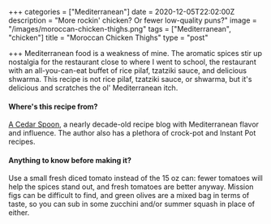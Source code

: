 +++
categories = ["Mediterranean"]
date = 2020-12-05T22:02:00Z
description = "More rockin' chicken? Or fewer low-quality puns?"
image = "/images/moroccan-chicken-thighs.png"
tags = ["Mediterranean", "chicken"]
title = "Moroccan Chicken Thighs"
type = "post"

+++
Mediterranean food is a weakness of mine. The aromatic spices stir up nostalgia for the restaurant close to where I went to school, the restaurant with an all-you-can-eat buffet of rice pilaf, tzatziki sauce, and delicious shwarma. This recipe is not rice pilaf, tzatziki sauce, or shwarma, but it's delicious and scratches the ol' Mediterranean itch.

#### Where's this recipe from?

[A Cedar Spoon](https://www.acedarspoon.com/moroccan-chicken-thighs/ "A Cedar Spoon"), a nearly decade-old recipe blog with Mediterranean flavor and influence. The author also has a plethora of crock-pot and Instant Pot recipes.

#### Anything to know before making it?

Use a small fresh diced tomato instead of the 15 oz can: fewer tomatoes will help the spices stand out, and fresh tomatoes are better anyway. Mission figs can be difficult to find, and green olives are a mixed bag in terms of taste, so you can sub in some zucchini and/or summer squash in place of either.